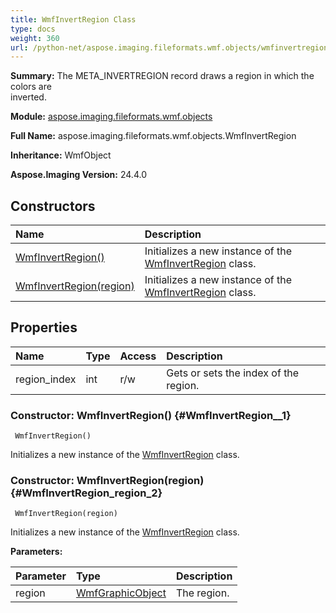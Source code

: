 ```yaml
---
title: WmfInvertRegion Class
type: docs
weight: 360
url: /python-net/aspose.imaging.fileformats.wmf.objects/wmfinvertregion/
---
```


**Summary:** The META_INVERTREGION record draws a region in which the colors are<br/>                inverted.

**Module:** [aspose.imaging.fileformats.wmf.objects](/imaging/python-net/aspose.imaging.fileformats.wmf.objects/)

**Full Name:** aspose.imaging.fileformats.wmf.objects.WmfInvertRegion

**Inheritance:** WmfObject

**Aspose.Imaging Version:** 24.4.0

## **Constructors**
| **Name** | **Description** |
| :- | :- |
| [WmfInvertRegion()](#WmfInvertRegion__1) | Initializes a new instance of the [WmfInvertRegion](/imaging/python-net/aspose.imaging.fileformats.wmf.objects/wmfinvertregion/) class. |
| [WmfInvertRegion(region)](#WmfInvertRegion_region_2) | Initializes a new instance of the [WmfInvertRegion](/imaging/python-net/aspose.imaging.fileformats.wmf.objects/wmfinvertregion/) class. |
## **Properties**
| **Name** | **Type** | **Access** | **Description** |
| :- | :- | :- | :- |
| region_index | int | r/w | Gets or sets the index of the region. |


### Constructor: WmfInvertRegion() {#WmfInvertRegion__1}


```
 WmfInvertRegion() 
```

Initializes a new instance of the [WmfInvertRegion](/imaging/python-net/aspose.imaging.fileformats.wmf.objects/wmfinvertregion/) class.

### Constructor: WmfInvertRegion(region) {#WmfInvertRegion_region_2}


```
 WmfInvertRegion(region) 
```

Initializes a new instance of the [WmfInvertRegion](/imaging/python-net/aspose.imaging.fileformats.wmf.objects/wmfinvertregion/) class.

**Parameters:**

| Parameter | Type | Description |
| :- | :- | :- |
| region | [WmfGraphicObject](/imaging/python-net/aspose.imaging.fileformats.wmf.objects/wmfgraphicobject) | The region. |

